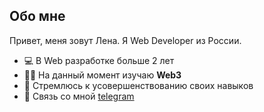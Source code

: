## Обо мне

Привет, меня зовут Лена. Я Web Developer из России.

- 💻 В Web разработке больше 2 лет
- 👩‍🎓 На данный момент изучаю **Web3**
- 💫 Стремлюсь к усовершенствованию своих навыков
- 💬 Связь со мной [telegram](https://t.me/llitvinchuk)

<!--
**Llitvinchuk/Llitvinchuk** is a ✨ _special_ ✨ repository because its `README.md` (this file) appears on your GitHub profile.

Here are some ideas to get you started:

- 🔭 I’m currently working on ...
- 🌱 I’m currently learning ...
- 👯 I’m looking to collaborate on ...
- 🤔 I’m looking for help with ...
- 💬 Ask me about ...
- 📫 How to reach me: ...
- 😄 Pronouns: ...
- ⚡ Fun fact: ...
-->
